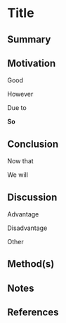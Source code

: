 # Title
## Summary
## Motivation

Good

> 

However

> 

Due to

> 

**So**

> 

## Conclusion

Now that

> 

We will

> 

## Discussion

Advantage

> 

Disadvantage

> 

Other

> 

## Method(s)
## Notes
## References